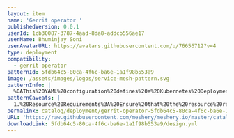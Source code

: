 ```yaml
---
layout: item
name: 'Gerrit operator '
publishedVersion: 0.0.1
userId: 1cb30087-3787-4aad-8da8-addcb556ae17
userName: Bhuminjay Soni
userAvatarURL: https://avatars.githubusercontent.com/u/76656712?v=4
type: deployment
compatibility:
  - gerrit-operator
patternId: 5fdb64c5-80ca-4f6c-ba6e-1a1f98b553a9
image: /assets/images/logos/service-mesh-pattern.svg
patternInfo: |
  %0AThis%20YAML%20configuration%20defines%20a%20Kubernetes%20Deployment%20named%20%22gerrit-operator-deployment%22%20for%20managing%20a%20containerized%20application%20called%20%22gerrit-operator%22.%20It%20specifies%20that%20one%20replica%20of%20the%20application%20should%20be%20deployed.%20The%20Deployment%20ensures%20that%20the%20application%20is%20always%20running%20by%20managing%20pod%20replicas%20based%20on%20the%20provided%20selector%20labels.%20The%20template%20section%20describes%20the%20pod%20specification%2C%20including%20labels%2C%20service%20account%2C%20security%20context%2C%20and%20container%20configuration.%20The%20container%20named%20%22gerrit-operator-container%22%20is%20configured%20with%20an%20image%20from%20a%20container%20registry%2C%20with%20resource%20limits%20and%20requests%20defined%20for%20CPU%20and%20memory.%20Environment%20variables%20are%20set%20for%20various%20parameters%20like%20the%20namespace%2C%20pod%20name%2C%20and%20platform%20type.%20Additionally%2C%20specific%20intervals%20for%20syncing%20Gerrit%20projects%20and%20group%20members%20are%20defined.%20Further%20configuration%20options%20can%20be%20added%20as%20needed%2C%20such%20as%20volumes%20and%20initContainers.
patternCaveats: |
  1.%20Resource%20Requirements%3A%20Ensure%20that%20the%20resource%20requests%20and%20limits%20specified%20for%20CPU%20and%20memory%20are%20appropriate%20for%20the%20workload%20and%20the%20cluster's%20capacity%20to%20prevent%20performance%20issues%20or%20resource%20contention.%0A%0A2.%20Image%20Pull%20Policy%3A%20The%20imagePullPolicy%20set%20to%20%22Always%22%20ensures%20that%20the%20latest%20image%20version%20is%20always%20pulled%20from%20the%20container%20registry.%20This%20may%20increase%20deployment%20time%20and%20consume%20more%20network%20bandwidth%2C%20so%20consider%20the%20trade-offs%20based%20on%20your%20deployment%20requirements.%0A%0A3.%20Security%20Configuration%3A%20The%20security%20context%20settings%2C%20such%20as%20runAsNonRoot%20and%20allowPrivilegeEscalation%3A%20false%2C%20enhance%20pod%20security%20by%20enforcing%20non-root%20user%20execution%20and%20preventing%20privilege%20escalation.%20Verify%20that%20these%20settings%20align%20with%20your%20organization's%20security%20policies.%0A%0A4.%20Environment%20Variables%3A%20Review%20the%20environment%20variables%20set%20for%20WATCH_NAMESPACE%2C%20POD_NAME%2C%20PLATFORM_TYPE%2C%20GERRIT_PROJECT_SYNC_INTERVAL%2C%20and%20GERRIT_GROUP_MEMBER_SYNC_INTERVAL%20to%20ensure%20they%20are%20correctly%20configured%20for%20your%20deployment%20environment%20and%20application%20requirements.
permalink: catalog/deployment/gerrit-operator-5fdb64c5-80ca-4f6c-ba6e-1a1f98b553a9.html
URL: 'https://raw.githubusercontent.com/meshery/meshery.io/master/catalog/5fdb64c5-80ca-4f6c-ba6e-1a1f98b553a9/0.0.1/design.yml'
downloadLink: 5fdb64c5-80ca-4f6c-ba6e-1a1f98b553a9/design.yml
---
```

